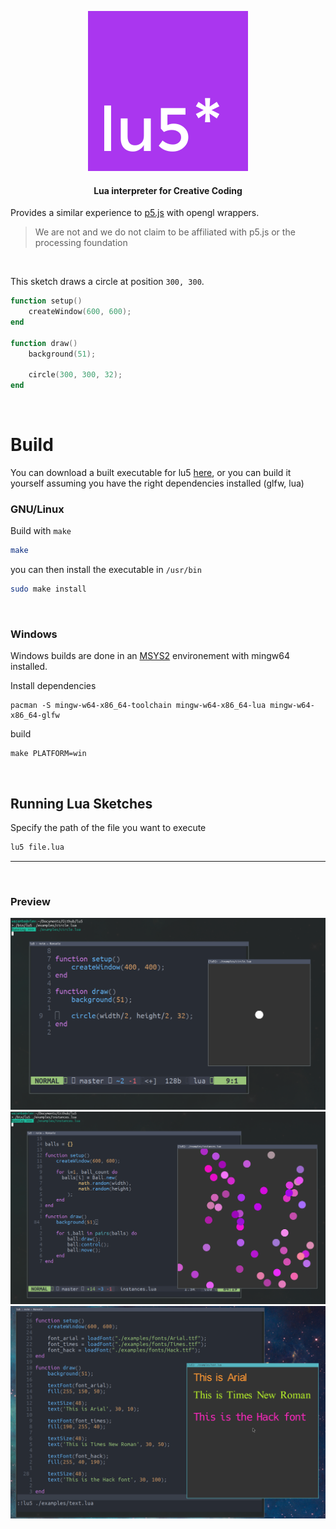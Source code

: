 

<p align="center">
    <img src="./docs/assets/logo.svg"/>
</p>

<h4 align="center">Lua interpreter for Creative Coding</h4>

Provides a similar experience to <a href="https://p5js.org">p5.js</a> with opengl wrappers.

> We are not and we do not claim to be affiliated with p5.js or the processing foundation

<br/>


This sketch draws a circle at position `300, 300`.

```lua
function setup()
    createWindow(600, 600);
end

function draw()
    background(51);

    circle(300, 300, 32);
end
```

<br/>

# Build

You can download a built executable for lu5 [here](https://github.com/matiasvlevi/lu5/releases), or you can build it yourself assuming you have the right dependencies installed (glfw, lua)

### GNU/Linux

Build with `make`

```sh
make
```

you can then install the executable in `/usr/bin`

```sh
sudo make install
```

<br/>

### Windows

Windows builds are done in an [MSYS2](https://www.msys2.org/) environement with mingw64 installed.

Install dependencies

```
pacman -S mingw-w64-x86_64-toolchain mingw-w64-x86_64-lua mingw-w64-x86_64-glfw
```

build

```
make PLATFORM=win
```

<br/>


## Running Lua Sketches

Specify the path of the file you want to execute

```sh
lu5 file.lua
```

--- 



<br>

### Preview

![lu5 preview circle](./docs/assets/lu5_preview_2.png)
![lu5 preview instances](./docs/assets/lu5_preview.png)
![lu5 preview instances](./docs/assets/text_demo.png)

<br>
